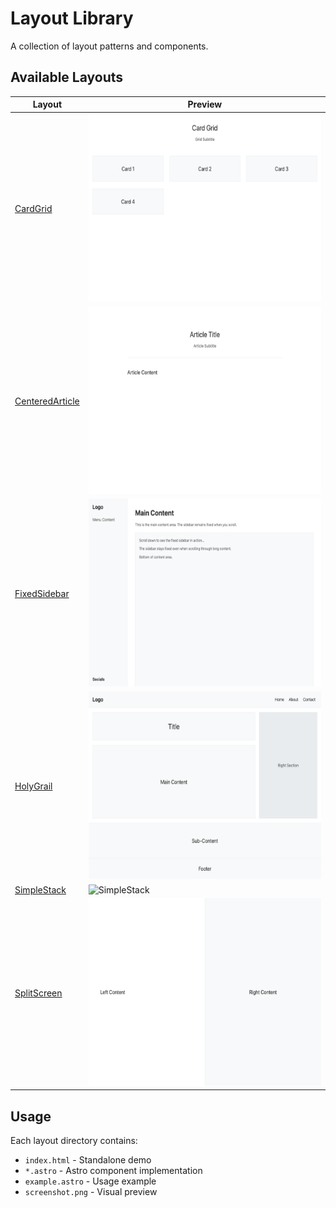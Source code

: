 # Layout Library

A collection of layout patterns and components.

## Available Layouts

| Layout | Preview |
|--------|---------|
| [CardGrid](CardGrid/) | <img src="CardGrid/screenshot.png" alt="CardGrid" height="300"> |
| [CenteredArticle](CenteredArticle/) | <img src="CenteredArticle/screenshot.png" alt="CenteredArticle" height="300"> |
| [FixedSidebar](FixedSidebar/) | <img src="FixedSidebar/screenshot.png" alt="FixedSidebar" height="300"> |
| [HolyGrail](HolyGrail/) | <img src="HolyGrail/screenshot.png" alt="HolyGrail" height="300"> |
| [SimpleStack](SimpleStack/) | <img src="SimpleStack/screenshot.png" alt="SimpleStack" height="300"> |
| [SplitScreen](SplitScreen/) | <img src="SplitScreen/screenshot.png" alt="SplitScreen" height="300"> |

## Usage

Each layout directory contains:
- `index.html` - Standalone demo
- `*.astro` - Astro component implementation
- `example.astro` - Usage example
- `screenshot.png` - Visual preview
